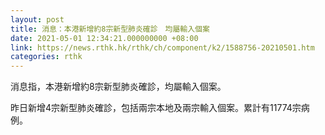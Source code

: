 ```yaml
---
layout: post
title: 消息：本港新增約8宗新型肺炎確診　均屬輸入個案
date: 2021-05-01 12:34:21.000000000 +08:00
link: https://news.rthk.hk/rthk/ch/component/k2/1588756-20210501.htm
categories: rthk
---
```


消息指，本港新增約8宗新型肺炎確診，均屬輸入個案。

昨日新增4宗新型肺炎確診，包括兩宗本地及兩宗輸入個案。累計有11774宗病例。
